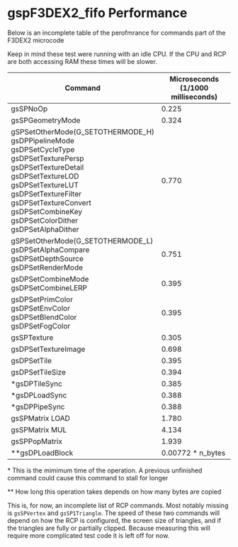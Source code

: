 # gspF3DEX2_fifo Performance

Below is an incomplete table of the perofmrance for commands part of the F3DEX2 microcode

Keep in mind these test were running with an idle CPU. If the CPU and RCP are both accessing RAM these times will be slower.

| Command | Microseconds (1/1000 milliseconds) |
|---------|---------------------|
| gsSPNoOp | 0.225 |
| gsSPGeometryMode | 0.324 |
| gSPSetOtherMode(G_SETOTHERMODE_H) <br> gsDPPipelineMode <br> gsDPSetCycleType <br> gsDPSetTexturePersp <br> gsDPSetTextureDetail <br> gsDPSetTextureLOD <br> gsDPSetTextureLUT <br> gsDPSetTextureFilter <br> gsDPSetTextureConvert <br> gsDPSetCombineKey <br> gsDPSetColorDither <br> gsDPSetAlphaDither | 0.770 |
| gSPSetOtherMode(G_SETOTHERMODE_L) <br> gsDPSetAlphaCompare <br> gsDPSetDepthSource <br> gsDPSetRenderMode | 0.751 |
| gsDPSetCombineMode <br> gsDPSetCombineLERP | 0.395 |
| gsDPSetPrimColor <br> gsDPSetEnvColor <br> gsDPSetBlendColor <br> gsDPSetFogColor <br> | 0.395 |
| gsSPTexture | 0.305 |
| gsDPSetTextureImage | 0.698 |
| gsDPSetTile | 0.395 |
| gsDPSetTileSize | 0.394 |
| *gsDPTileSync | 0.385 |
| *gsDPLoadSync | 0.388 |
| *gsDPPipeSync | 0.388 |
| gsSPMatrix LOAD | 1.780 |
| gsSPMatrix MUL | 4.134 |
| gsSPPopMatrix | 1.939 |
| **gsDPLoadBlock | 0.00772 * n_bytes |

\* This is the mimimum time of the operation. A previous unfinished command could cause this command to stall for longer

\** How long this operation takes depends on how many bytes are copied

This is, for now, an incomplete list of RCP commands. Most notably missing is `gsSPVertex` and `gsSP1Triangle`. The speed of these two commands will depend on how the RCP is configured, the screen size of triangles, and if the triangles are fully or partially clipped. Because measuring this will require more complicated test code it is left off for now.